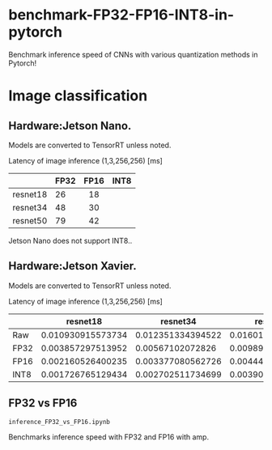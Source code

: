 # benchmark-FP32-FP16-INT8-in-pytorch
Benchmark inference speed of CNNs with various quantization methods in Pytorch!

# Image classification

## Hardware:Jetson Nano.
Models are converted to TensorRT unless noted.

Latency of image inference (1,3,256,256) [ms]

|          | FP32 | FP16 | INT8 |
|:--------:|------|:----:|------|
| resnet18 | 26   |  18  |      |
| resnet34 | 48   |  30  |      |
| resnet50 | 79   | 42   |      |

Jetson Nano does not support INT8..

## Hardware:Jetson Xavier.

Models are converted to TensorRT unless noted.

Latency of image inference (1,3,256,256) [ms]

|      | resnet18          | resnet34          | resnet50          |
|------|-------------------|-------------------|-------------------|
| Raw  | 0.010930915573734 | 0.012351334394522 | 0.016015976517644 |
| FP32 | 0.003857297513952 | 0.00567102072826  | 0.009893084291238 |
| FP16 | 0.002160526400235 | 0.003377080562726 | 0.004446487330911 |
| INT8 | 0.001726765129434 | 0.002702511734699 | 0.003906130191669 |

## FP32 vs FP16
`inference_FP32_vs_FP16.ipynb`

Benchmarks inference speed with FP32 and FP16 with amp.

